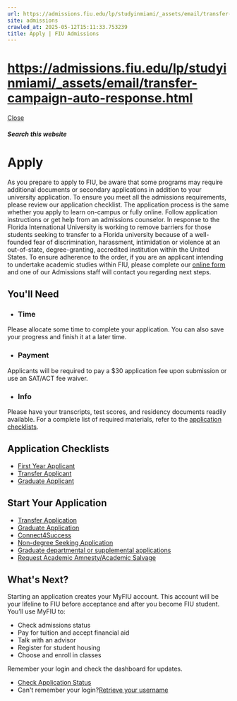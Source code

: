 ```yaml
---
url: https://admissions.fiu.edu/lp/studyinmiami/_assets/email/transfer-campaign-auto-response.html
site: admissions
crawled_at: 2025-05-12T15:11:33.753239
title: Apply | FIU Admissions
---
```


# https://admissions.fiu.edu/lp/studyinmiami/_assets/email/transfer-campaign-auto-response.html

[ Close ](https://admissions.fiu.edu/how-to-apply/apply/)
##### Search this website
# Apply
As you prepare to apply to FIU, be aware that some programs may require additional documents or secondary applications in addition to your university application. To ensure you meet all the admissions requirements, please review our application checklist.
The application process is the same whether you apply to learn on-campus or fully online. Follow application instructions or get help from an admissions counselor.
In response to the Florida International University is working to remove barriers for those students seeking to transfer to a Florida university because of a well-founded fear of discrimination, harassment, intimidation or violence at an out-of-state, degree-granting, accredited institution within the United States. To ensure adherence to the order, if you are an applicant intending to undertake academic studies within FIU, please complete our [online form](https://webforms.fiu.edu/view.php?id=4438092) and one of our Admissions staff will contact you regarding next steps.
## You'll Need
  * ### Time
Please allocate some time to complete your application. You can also save your progress and finish it at a later time.
  * ### Payment
Applicants will be required to pay a $30 application fee upon submission or use an SAT/ACT fee waiver. 
  * ### Info
Please have your transcripts, test scores, and residency documents readily available. For a complete list of required materials, refer to the [application checklists](https://admissions.fiu.edu/how-to-apply/index.html#3).


## Application Checklists
  * [First Year Applicant](https://admissions.fiu.edu/how-to-apply/freshman-applicant/index.html)
  * [Transfer Applicant](https://admissions.fiu.edu/how-to-apply/transfer-applicant/index.html)
  * [Graduate Applicant](https://admissions.fiu.edu/how-to-apply/graduate-applicant/index.html)


## Start Your Application
  * [Transfer Application](https://pslinks.fiu.edu/psc/cslinks/EMPLOYEE/CAMP/c/OAA_ONLINE_APPLICATION.OAA_SIGNON_COMP.GBL?Page=OAA_APPLICATION01&Action=U&TEMPLATE_ID=FIU_UGRD)
  * [Graduate Application](https://admissions.fiu.edu/how-to-apply/graduate-applicant/applications/index.html)
  * [Connect4Success](https://admissions.fiu.edu/how-to-apply/connect4success/apply/index.html)
  * [Non-degree Seeking Application](https://pslinks.fiu.edu/psc/cslinks/EMPLOYEE/CAMP/c/OAA_ONLINE_APPLICATION.OAA_SIGNON_COMP.GBL?Page=OAA_APPLICATION01&Action=U&TEMPLATE_ID=FIU_UGRD_NDEG)
  * [Graduate departmental or supplemental applications](https://admissions.fiu.edu/how-to-apply/graduate-applicant/applications/index.html)
  * [Request Academic Amnesty/Academic Salvage](https://webforms.fiu.edu/view.php?id=730052)


## What's Next?
Starting an application creates your MyFIU account. This account will be your lifeline to FIU before acceptance and after you become FIU student. You’ll use MyFIU to:
  * Check admissions status
  * Pay for tuition and accept financial aid
  * Talk with an advisor
  * Register for student housing
  * Choose and enroll in classes


Remember your login and check the dashboard for updates.
  * [Check Application Status](https://onestop.fiu.edu/admissions/application-status/)
  * Can't remember your login?[Retrieve your username](https://login.fiu.edu/account/recovery/uid/)



